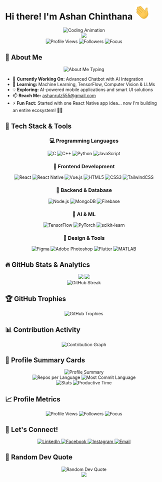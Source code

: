 # Hi there! I'm Ashan Chinthana <img src="https://raw.githubusercontent.com/ABSphreak/ABSphreak/master/gifs/Hi.gif" width="50px">

<div align="center">
  <img src="https://i.pinimg.com/originals/90/70/32/9070324cdfc07c68d60eed0c39e77573.gif" width="680" height="300" alt="Coding Animation" />
</div>

<div align="center">
  <img src="https://capsule-render.vercel.app/api?type=waving&color=gradient&customColorList=6,11,20&height=170&section=header&text=Welcome%20to%20My%20Profile&fontSize=50&fontAlignY=35&animation=twinkling&fontColor=gradient" />
</div>



<div align="center">
  <img src="https://komarev.com/ghpvc/?username=ashanchinthana&label=Profile%20Views&color=00C851&style=for-the-badge" alt="Profile Views"/>
  <img src="https://img.shields.io/github/followers/ashanchinthana?label=Followers&style=for-the-badge&color=00C851&logo=github" alt="Followers"/>
  <img src="https://img.shields.io/badge/Focus-AI%20%26%20Full--Stack%20Development-00C851?style=for-the-badge&logo=target" alt="Focus"/>
</div>

## 🎯 About Me

<div align="center">
  <img src="https://readme-typing-svg.demolab.com?font=Fira+Code&pause=1000&color=00C851&center=true&vCenter=true&width=435&lines=Frontend+Developer;React+Native+Specialist;UI%2FUX+Design+Enthusiast;AI+Integration+Expert;Computer+Science+Student" alt="About Me Typing" />
</div>

- 🔭 **Currently Working On:** Advanced Chatbot with AI Integration
- 🌱 **Learning:** Machine Learning, TensorFlow, Computer Vision & LLMs
- 💡 **Exploring:** AI-powered mobile applications and smart UI solutions
- 📫 **Reach Me:** ashanrulz555@gmail.com
- ⚡ **Fun Fact:** Started with one React Native app idea... now I'm building an entire ecosystem! 📱✨

## 🚀 Tech Stack & Tools

<div align="center">

### 💻 Programming Languages
![C](https://img.shields.io/badge/C-00599C?style=for-the-badge&logo=c&logoColor=white)
![C++](https://img.shields.io/badge/C%2B%2B-00599C?style=for-the-badge&logo=c%2B%2B&logoColor=white)
![Python](https://img.shields.io/badge/Python-3776AB?style=for-the-badge&logo=python&logoColor=white)
![JavaScript](https://img.shields.io/badge/JavaScript-F7DF1E?style=for-the-badge&logo=javascript&logoColor=black)

### 🎨 Frontend Development
![React](https://img.shields.io/badge/React-20232A?style=for-the-badge&logo=react&logoColor=61DAFB)
![React Native](https://img.shields.io/badge/React_Native-20232A?style=for-the-badge&logo=react&logoColor=61DAFB)
![Vue.js](https://img.shields.io/badge/Vue.js-35495E?style=for-the-badge&logo=vue.js&logoColor=4FC08D)
![HTML5](https://img.shields.io/badge/HTML5-E34F26?style=for-the-badge&logo=html5&logoColor=white)
![CSS3](https://img.shields.io/badge/CSS3-1572B6?style=for-the-badge&logo=css3&logoColor=white)
![TailwindCSS](https://img.shields.io/badge/Tailwind_CSS-38B2AC?style=for-the-badge&logo=tailwind-css&logoColor=white)

### 🔧 Backend & Database
![Node.js](https://img.shields.io/badge/Node.js-43853D?style=for-the-badge&logo=node.js&logoColor=white)
![MongoDB](https://img.shields.io/badge/MongoDB-4EA94B?style=for-the-badge&logo=mongodb&logoColor=white)
![Firebase](https://img.shields.io/badge/Firebase-039BE5?style=for-the-badge&logo=Firebase&logoColor=white)

### 🤖 AI & ML
![TensorFlow](https://img.shields.io/badge/TensorFlow-FF6F00?style=for-the-badge&logo=tensorflow&logoColor=white)
![PyTorch](https://img.shields.io/badge/PyTorch-EE4C2C?style=for-the-badge&logo=pytorch&logoColor=white)
![scikit-learn](https://img.shields.io/badge/scikit--learn-F7931E?style=for-the-badge&logo=scikit-learn&logoColor=white)

### 🎨 Design & Tools
![Figma](https://img.shields.io/badge/Figma-F24E1E?style=for-the-badge&logo=figma&logoColor=white)
![Adobe Photoshop](https://img.shields.io/badge/Adobe%20Photoshop-31A8FF?style=for-the-badge&logo=Adobe%20Photoshop&logoColor=black)
![Flutter](https://img.shields.io/badge/Flutter-02569B?style=for-the-badge&logo=flutter&logoColor=white)
![MATLAB](https://img.shields.io/badge/MATLAB-0076A8?style=for-the-badge&logo=mathworks&logoColor=white)

</div>

## 🔥 GitHub Stats & Analytics

<div align="center">
  <img height="180em" src="https://github-readme-stats.vercel.app/api?username=ashanchinthana&show_icons=true&theme=tokyonight&include_all_commits=true&count_private=true&hide_border=true&bg_color=0D1117&title_color=00C851&icon_color=00C851&text_color=FFFFFF"/>
  <img height="180em" src="https://github-readme-stats.vercel.app/api/top-langs/?username=ashanchinthana&layout=compact&langs_count=8&theme=tokyonight&hide_border=true&bg_color=0D1117&title_color=00C851&text_color=FFFFFF"/>
</div>

<div align="center">
  <img src="https://github-readme-streak-stats.herokuapp.com/?user=ashanchinthana&theme=tokyonight&hide_border=true&background=0D1117&stroke=00C851&ring=00C851&fire=00C851&currStreakLabel=00C851" alt="GitHub Streak"/>
</div>

## 🏆 GitHub Trophies
<div align="center">
  <img src="https://github-profile-trophy.vercel.app/?username=ashanchinthana&theme=tokyonight&no-frame=true&no-bg=true&column=7&margin-w=15&margin-h=15" alt="GitHub Trophies"/>
</div>

## 📊 Contribution Activity

<div align="center">
  <img src="https://github-readme-activity-graph.vercel.app/graph?username=ashanchinthana&bg_color=0D1117&color=00C851&line=00C851&point=FFFFFF&area=true&hide_border=true&custom_title=Contribution%20Activity%20Graph" alt="Contribution Graph"/>
</div>

## 🎨 Profile Summary Cards

<div align="center">
  <img src="https://github-profile-summary-cards.vercel.app/api/cards/profile-details?username=ashanchinthana&theme=tokyonight" alt="Profile Summary"/>
</div>

<div align="center">
  <img src="https://github-profile-summary-cards.vercel.app/api/cards/repos-per-language?username=ashanchinthana&theme=tokyonight" alt="Repos per Language"/>
  <img src="https://github-profile-summary-cards.vercel.app/api/cards/most-commit-language?username=ashanchinthana&theme=tokyonight" alt="Most Commit Language"/>
</div>

<div align="center">
  <img src="https://github-profile-summary-cards.vercel.app/api/cards/stats?username=ashanchinthana&theme=tokyonight" alt="Stats"/>
  <img src="https://github-profile-summary-cards.vercel.app/api/cards/productive-time?username=ashanchinthana&theme=tokyonight&utcOffset=5.5" alt="Productive Time"/>
</div>

## 📈 Profile Metrics

<div align="center">
  <img src="https://komarev.com/ghpvc/?username=ashanchinthana&label=Profile%20Views&color=00C851&style=for-the-badge" alt="Profile Views"/>
  <img src="https://img.shields.io/github/followers/ashanchinthana?label=Followers&style=for-the-badge&color=00C851&logo=github" alt="Followers"/>
  <img src="https://img.shields.io/badge/Focus-AI%20%26%20Full--Stack%20Development-00C851?style=for-the-badge&logo=target" alt="Focus"/>
</div>

## 🤝 Let's Connect!

<div align="center">
  <a href="https://www.linkedin.com/in/ashan-chinthna-1136a7227/" target="_blank">
    <img src="https://img.shields.io/badge/LinkedIn-0077B5?style=for-the-badge&logo=linkedin&logoColor=white" alt="LinkedIn"/>
  </a>
  <a href="https://www.facebook.com/profile.php?id=100078357141988" target="_blank">
    <img src="https://img.shields.io/badge/Facebook-1877F2?style=for-the-badge&logo=facebook&logoColor=white" alt="Facebook"/>
  </a>
  <a href="https://www.instagram.com/_ashan_c_/" target="_blank">
    <img src="https://img.shields.io/badge/Instagram-E4405F?style=for-the-badge&logo=instagram&logoColor=white" alt="Instagram"/>
  </a>
  <a href="mailto:ashanrulz555@gmail.com">
    <img src="https://img.shields.io/badge/Email-D14836?style=for-the-badge&logo=gmail&logoColor=white" alt="Email"/>
  </a>
</div>



## 💭 Random Dev Quote

<div align="center">
  <img src="https://quotes-github-readme.vercel.app/api?type=horizontal&theme=tokyonight&border=true" alt="Random Dev Quote"/>
</div>




<div align="center">
  <img src="https://capsule-render.vercel.app/api?type=waving&color=gradient&customColorList=6,11,20&height=120&section=footer&text=Happy%20Coding!&fontSize=40&fontAlignY=65&animation=twinkling&fontColor=gradient" />
</div>
